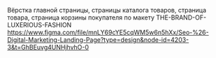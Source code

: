 Вёрстка главной страницы, страницы каталога товаров, страница товара, страница корзины покупателя по макету THE-BRAND-OF-LUXERIOUS-FASHION 
https://www.figma.com/file/mnLY69cYE5cqWM5w6n5hXx/Seo-%26-Digital-Marketing-Landing-Page?type=design&node-id=4203-3&t=GhBEuvg4UNHjhvhO-0
